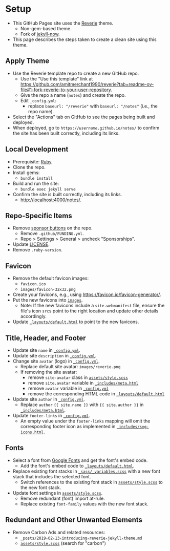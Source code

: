 # Setup

- This GitHub Pages site uses the [Reverie](https://github.com/amitmerchant1990/reverie) theme.
  - Non-gem-based theme.
  - Fork of [jekyll-now](https://github.com/barryclark/jekyll-now).
- This page describes the steps taken to create a clean site using this theme.

## Apply Theme

- Use the Reverie template repo to create a new GitHub repo.
  - Use the "Use this template" link at <https://github.com/amitmerchant1990/reverie?tab=readme-ov-file#1-fork-reverie-to-your-user-repository>.
  - Give the repo a name (`notes`) and create the repo.
  - Edit `_config.yml`:
    - replace `baseurl: "/reverie"` with `baseurl: "/notes"` (i.e., the repo name).
- Select the "Actions" tab on GitHub to see the pages being built and deployed.
- When deployed, go to `https://`_`username`_`.github.io/notes/` to confirm the site has been built correctly, including its links.

## Local Development

- Prerequisite: [Ruby](https://jekyllrb.com/docs/installation/)
- Clone the repo.
- Install gems:
  - `bundle install`
- Build and run the site:
  - `bundle exec jekyll serve`
- Confirm the site is built correctly, including its links.
  - <http://localhost:4000/notes/>.

## Repo-Specific Items

- Remove [sponsor buttons](https://docs.github.com/en/repositories/managing-your-repositorys-settings-and-features/customizing-your-repository/displaying-a-sponsor-button-in-your-repository) on the repo.
  - Remove `.github/FUNDING.yml`.
  - Repo > Settings > General > uncheck "Sponsorships".
- Update [LICENSE](LICENSE).
- Remove `.ruby-version`.

## Favicon

- Remove the default favicon images:
  - `favicon.ico`
  - `images/favicon-32x32.png`
- Create your favicons, e.g., using <https://favicon.io/favicon-generator/>.
- Put the new favicons into [`images`](images).
  - Note: If the new favicons include a `site.webmanifest` file, ensure the file's icon `src`s point to the right location and update other details accordingly.
- Update [`_layouts/default.html`](_layouts/default.html) to point to the new favicons.

## Title, Header, and Footer

- Update site `name` in [`_config.yml`](_config.yml).
- Update site `description` in [`_config.yml`](_config.yml).
- Change site `avatar` (logo) in [`_config.yml`](_config.yml).
  - Replace default site avatar: `images/reverie.png`
  - If removing the site avatar:
    - remove `site-avatar` class in [`assets/style.scss`](assets/style.scss)
    - remove `site.avatar` variable in [`_includes/meta.html`](_includes/meta.html)
    - remove `avatar` variable in [`_config.yml`](_config.yml)
    - remove the corresponding HTML code in [`_layouts/default.html`](_layouts/default.html)
- Update site `author` in [`_config.yml`](_config.yml).
  - Replace `author` `{{ site.name }}` with `{{ site.author }}` in [`_includes/meta.html`](_includes/meta.html).
- Update `footer-links` in [`_config.yml`](_config.yml).
  - An empty value under the `footer-links` mapping will omit the corresponding footer icon as implemented in [`_includes/svg-icons.html`](_includes/svg-icons.html).

## Fonts

- Select a font from [Google Fonts](https://fonts.google.com/) and get the font's embed code.
  - Add the font's embed code to [`_layouts/default.html`](_layouts/default.html).
- Replace existing font stacks in [`_sass/_variables.scss`](_sass/_variables.scss) with a new font stack that includes the selected font.
  - Switch references to the existing font stack in [`assets/style.scss`](assets/style.scss) to the new font stack.
- Update font settings in [`assets/style.scss`](assets/style.scss).
  - Remove redundant (font) import at-rule.
  - Replace existing `font-family` values with the new font stack.

## Redundant and Other Unwanted Elements

- Remove Carbon Ads and related resources:
  - [`_posts/2019-02-13-introducing-reverie-jekyll-theme.md`](_posts/2019-02-13-introducing-reverie-jekyll-theme.md)
  - [`assets/style.scss`](assets/style.scss) (search for "carbon")
